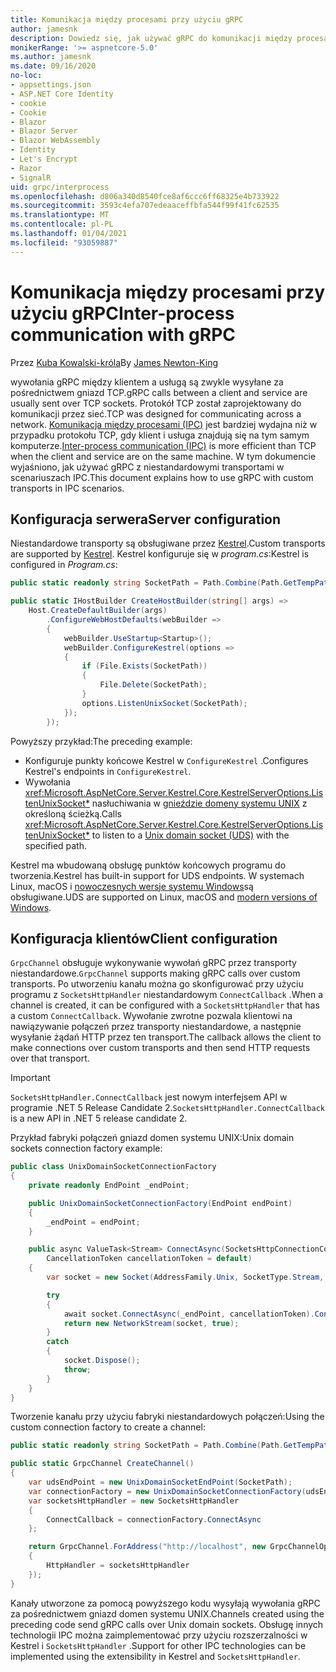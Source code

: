 ```yaml
---
title: Komunikacja między procesami przy użyciu gRPC
author: jamesnk
description: Dowiedz się, jak używać gRPC do komunikacji między procesami.
monikerRange: '>= aspnetcore-5.0'
ms.author: jamesnk
ms.date: 09/16/2020
no-loc:
- appsettings.json
- ASP.NET Core Identity
- cookie
- Cookie
- Blazor
- Blazor Server
- Blazor WebAssembly
- Identity
- Let's Encrypt
- Razor
- SignalR
uid: grpc/interprocess
ms.openlocfilehash: d806a340d8540fce8af6ccc6ff68325e4b733922
ms.sourcegitcommit: 3593c4efa707edeaaceffbfa544f99f41fc62535
ms.translationtype: MT
ms.contentlocale: pl-PL
ms.lasthandoff: 01/04/2021
ms.locfileid: "93059887"
---
```

# <a name="inter-process-communication-with-grpc"></a><span data-ttu-id="6145c-103">Komunikacja między procesami przy użyciu gRPC</span><span class="sxs-lookup"><span data-stu-id="6145c-103">Inter-process communication with gRPC</span></span>

<span data-ttu-id="6145c-104">Przez [Kuba Kowalski-króla](https://twitter.com/jamesnk)</span><span class="sxs-lookup"><span data-stu-id="6145c-104">By [James Newton-King](https://twitter.com/jamesnk)</span></span>

<span data-ttu-id="6145c-105">wywołania gRPC między klientem a usługą są zwykle wysyłane za pośrednictwem gniazd TCP.</span><span class="sxs-lookup"><span data-stu-id="6145c-105">gRPC calls between a client and service are usually sent over TCP sockets.</span></span> <span data-ttu-id="6145c-106">Protokół TCP został zaprojektowany do komunikacji przez sieć.</span><span class="sxs-lookup"><span data-stu-id="6145c-106">TCP was designed for communicating across a network.</span></span> <span data-ttu-id="6145c-107">[Komunikacja między procesami (IPC)](https://wikipedia.org/wiki/Inter-process_communication) jest bardziej wydajna niż w przypadku protokołu TCP, gdy klient i usługa znajdują się na tym samym komputerze.</span><span class="sxs-lookup"><span data-stu-id="6145c-107">[Inter-process communication (IPC)](https://wikipedia.org/wiki/Inter-process_communication) is more efficient than TCP when the client and service are on the same machine.</span></span> <span data-ttu-id="6145c-108">W tym dokumencie wyjaśniono, jak używać gRPC z niestandardowymi transportami w scenariuszach IPC.</span><span class="sxs-lookup"><span data-stu-id="6145c-108">This document explains how to use gRPC with custom transports in IPC scenarios.</span></span>

## <a name="server-configuration"></a><span data-ttu-id="6145c-109">Konfiguracja serwera</span><span class="sxs-lookup"><span data-stu-id="6145c-109">Server configuration</span></span>

<span data-ttu-id="6145c-110">Niestandardowe transporty są obsługiwane przez [Kestrel](xref:fundamentals/servers/kestrel).</span><span class="sxs-lookup"><span data-stu-id="6145c-110">Custom transports are supported by [Kestrel](xref:fundamentals/servers/kestrel).</span></span> <span data-ttu-id="6145c-111">Kestrel konfiguruje się w *program.cs*:</span><span class="sxs-lookup"><span data-stu-id="6145c-111">Kestrel is configured in *Program.cs*:</span></span>

```csharp
public static readonly string SocketPath = Path.Combine(Path.GetTempPath(), "socket.tmp");

public static IHostBuilder CreateHostBuilder(string[] args) =>
    Host.CreateDefaultBuilder(args)
        .ConfigureWebHostDefaults(webBuilder =>
        {
            webBuilder.UseStartup<Startup>();
            webBuilder.ConfigureKestrel(options =>
            {
                if (File.Exists(SocketPath))
                {
                    File.Delete(SocketPath);
                }
                options.ListenUnixSocket(SocketPath);
            });
        });
```

<span data-ttu-id="6145c-112">Powyższy przykład:</span><span class="sxs-lookup"><span data-stu-id="6145c-112">The preceding example:</span></span>

* <span data-ttu-id="6145c-113">Konfiguruje punkty końcowe Kestrel w `ConfigureKestrel` .</span><span class="sxs-lookup"><span data-stu-id="6145c-113">Configures Kestrel's endpoints in `ConfigureKestrel`.</span></span>
* <span data-ttu-id="6145c-114">Wywołania <xref:Microsoft.AspNetCore.Server.Kestrel.Core.KestrelServerOptions.ListenUnixSocket*> nasłuchiwania w [gnieździe domeny systemu UNIX](https://wikipedia.org/wiki/Unix_domain_socket) z określoną ścieżką.</span><span class="sxs-lookup"><span data-stu-id="6145c-114">Calls <xref:Microsoft.AspNetCore.Server.Kestrel.Core.KestrelServerOptions.ListenUnixSocket*> to listen to a [Unix domain socket (UDS)](https://wikipedia.org/wiki/Unix_domain_socket) with the specified path.</span></span>

<span data-ttu-id="6145c-115">Kestrel ma wbudowaną obsługę punktów końcowych programu do tworzenia.</span><span class="sxs-lookup"><span data-stu-id="6145c-115">Kestrel has built-in support for UDS endpoints.</span></span> <span data-ttu-id="6145c-116">W systemach Linux, macOS i [nowoczesnych wersje systemu Windows](https://devblogs.microsoft.com/commandline/af_unix-comes-to-windows/)są obsługiwane.</span><span class="sxs-lookup"><span data-stu-id="6145c-116">UDS are supported on Linux, macOS and [modern versions of Windows](https://devblogs.microsoft.com/commandline/af_unix-comes-to-windows/).</span></span>

## <a name="client-configuration"></a><span data-ttu-id="6145c-117">Konfiguracja klientów</span><span class="sxs-lookup"><span data-stu-id="6145c-117">Client configuration</span></span>

<span data-ttu-id="6145c-118">`GrpcChannel` obsługuje wykonywanie wywołań gRPC przez transporty niestandardowe.</span><span class="sxs-lookup"><span data-stu-id="6145c-118">`GrpcChannel` supports making gRPC calls over custom transports.</span></span> <span data-ttu-id="6145c-119">Po utworzeniu kanału można go skonfigurować przy użyciu programu z `SocketsHttpHandler` niestandardowym `ConnectCallback` .</span><span class="sxs-lookup"><span data-stu-id="6145c-119">When a channel is created, it can be configured with a `SocketsHttpHandler` that has a custom `ConnectCallback`.</span></span> <span data-ttu-id="6145c-120">Wywołanie zwrotne pozwala klientowi na nawiązywanie połączeń przez transporty niestandardowe, a następnie wysyłanie żądań HTTP przez ten transport.</span><span class="sxs-lookup"><span data-stu-id="6145c-120">The callback allows the client to make connections over custom transports and then send HTTP requests over that transport.</span></span>

> [!IMPORTANT]
> <span data-ttu-id="6145c-121">`SocketsHttpHandler.ConnectCallback` jest nowym interfejsem API w programie .NET 5 Release Candidate 2.</span><span class="sxs-lookup"><span data-stu-id="6145c-121">`SocketsHttpHandler.ConnectCallback` is a new API in .NET 5 release candidate 2.</span></span>

<span data-ttu-id="6145c-122">Przykład fabryki połączeń gniazd domen systemu UNIX:</span><span class="sxs-lookup"><span data-stu-id="6145c-122">Unix domain sockets connection factory example:</span></span>

```csharp
public class UnixDomainSocketConnectionFactory
{
    private readonly EndPoint _endPoint;

    public UnixDomainSocketConnectionFactory(EndPoint endPoint)
    {
        _endPoint = endPoint;
    }

    public async ValueTask<Stream> ConnectAsync(SocketsHttpConnectionContext _,
        CancellationToken cancellationToken = default)
    {
        var socket = new Socket(AddressFamily.Unix, SocketType.Stream, ProtocolType.Unspecified);

        try
        {
            await socket.ConnectAsync(_endPoint, cancellationToken).ConfigureAwait(false);
            return new NetworkStream(socket, true);
        }
        catch
        {
            socket.Dispose();
            throw;
        }
    }
}
```

<span data-ttu-id="6145c-123">Tworzenie kanału przy użyciu fabryki niestandardowych połączeń:</span><span class="sxs-lookup"><span data-stu-id="6145c-123">Using the custom connection factory to create a channel:</span></span>

```csharp
public static readonly string SocketPath = Path.Combine(Path.GetTempPath(), "socket.tmp");

public static GrpcChannel CreateChannel()
{
    var udsEndPoint = new UnixDomainSocketEndPoint(SocketPath);
    var connectionFactory = new UnixDomainSocketConnectionFactory(udsEndPoint);
    var socketsHttpHandler = new SocketsHttpHandler
    {
        ConnectCallback = connectionFactory.ConnectAsync
    };

    return GrpcChannel.ForAddress("http://localhost", new GrpcChannelOptions
    {
        HttpHandler = socketsHttpHandler
    });
}
```

<span data-ttu-id="6145c-124">Kanały utworzone za pomocą powyższego kodu wysyłają wywołania gRPC za pośrednictwem gniazd domen systemu UNIX.</span><span class="sxs-lookup"><span data-stu-id="6145c-124">Channels created using the preceding code send gRPC calls over Unix domain sockets.</span></span> <span data-ttu-id="6145c-125">Obsługę innych technologii IPC można zaimplementować przy użyciu rozszerzalności w Kestrel i `SocketsHttpHandler` .</span><span class="sxs-lookup"><span data-stu-id="6145c-125">Support for other IPC technologies can be implemented using the extensibility in Kestrel and `SocketsHttpHandler`.</span></span>
